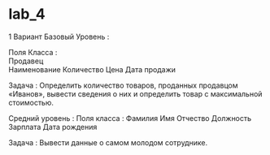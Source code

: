 # lab_4
1 Вариант
Базовый Уровень :

Поля Класса :         
Продавец                       
Наименование
Количество
Цена
Дата продажи

Задача :
Определить количество товаров, проданных
продавцом «Иванов», вывести сведения о них и
определить товар с максимальной стоимостью.

Средний уровень :
Поля класса :
Фамилия
Имя
Отчество
Должность
Зарплата
Дата рождения

Задача :
Вывести данные о самом молодом сотруднике.
